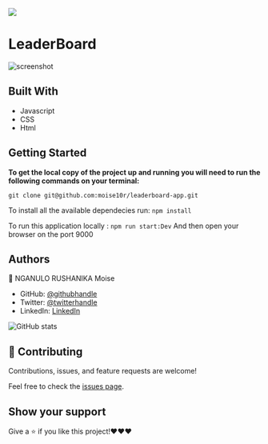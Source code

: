 ![](https://img.shields.io/badge/Microverse-blueviolet)

# LeaderBoard

> 

![screenshot](https://user-images.githubusercontent.com/57562869/127408084-afefbef7-9fb7-490e-a4f7-4ccf90eff582.png)



## Built With

- Javascript
- CSS
- Html

## Getting Started

**To get the local copy of the project up and running you will need to run the following commands on your terminal:**

`git clone git@github.com:moise10r/leaderboard-app.git`

To install all the available dependecies run:
`npm install`

To run this application locally :
`npm run start:Dev`
And then open your browser on the port 9000


## Authors

👤 NGANULO RUSHANIKA Moise

- GitHub: [@githubhandle](https://github.com/moise10r)
- Twitter: [@twitterhandle](https://twitter.com/MRushanika)
- LinkedIn: [LinkedIn](https://www.linkedin.com/in/nganulo-rushanika-mo%C3%AFse-626139197/)

![GitHub stats](https://github-readme-stats.vercel.app/api?username=moise10r&show_icons=true&hide_border=true)
## 🤝 Contributing

Contributions, issues, and feature requests are welcome!

Feel free to check the [issues page](https://github.com/moise10r/Awesome_Book/issues).

## Show your support

Give a ⭐️ if you like this project!❤️❤️❤️

